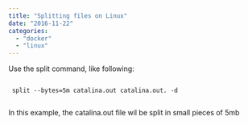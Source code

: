 ```yaml
---
title: "Splitting files on Linux"
date: "2016-11-22"
categories: 
  - "docker"
  - "linux"
---
```


Use the split command, like following:

```

 split --bytes=5m catalina.out catalina.out. -d


```

In this example, the catalina.out file wil be split in small pieces of 5mb
